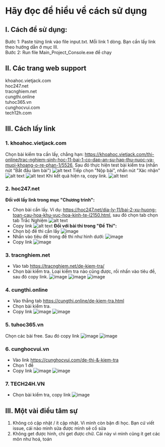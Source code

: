 # Hãy đọc để hiểu về cách sử dụng

## I. Cách để sử dụng:
Bước 1: Paste từng link vào file input.txt. Mỗi link 1 dòng. Bạn cần lấy link theo hướng dẫn ở mục III.<br />
Bước 2: Run file Main_Project_Console.exe để chạy

## II. Các trang web support
khoahoc.vietjack.com<br />
hoc247.net<br />
tracnghiem.net<br />
cungthi.online<br />
tuhoc365.vn<br />
cunghocvui.com<br />
tech12h.com<br />

## III. Cách lấy link
### 1. khoahoc.vietjack.com
Chọn bài kiểm tra cần lấy, chẳng hạn: https://khoahoc.vietjack.com/thi-online/trac-nghiem-sinh-hoc-11-bai-1-co-dap-an-su-hap-thu-nuoc-va-muoi-khoang-o-re-phan-1/5526, Sau đó thực hiện test bài kiểm tra (nhấn nút "Bắt đầu làm bài")
![alt text](https://user-images.githubusercontent.com/65013334/184108903-c3e526ec-6502-479e-bd5f-73ba9f17907c.png)
Tiếp chọn "Nộp bài", nhấn nút "Xác nhận"
![alt text](https://user-images.githubusercontent.com/65013334/184108952-e2626d4a-26cd-4825-89d3-10a0ad56d1c4.png)
![alt text](https://user-images.githubusercontent.com/65013334/184108991-7e61fa95-ceea-46aa-8416-19fdeb83a065.png)
Khi kết quả hiện ra, copy link. 
![alt text](https://user-images.githubusercontent.com/65013334/184109073-f58d6a16-9aec-4204-9244-1ebedfb9c96c.png)

### 2. hoc247.net
**Đối với lấy link trong mục "Chương trình":**
- Chọn bài cần lấy. Ví dụ: https://hoc247.net/dia-ly-11/bai-2-xu-huong-toan-cau-hoa-khu-vuc-hoa-kinh-te-l2150.html, sau đó chọn tab chọn tab Trắc Nghiệm
![alt text](https://user-images.githubusercontent.com/65013334/184109604-954668c1-2aae-4b7f-a43b-b19d6f15d748.png)
- Copy link
![alt text](https://user-images.githubusercontent.com/65013334/184109649-7259abbd-2bcd-4281-9c75-acd71597e3f0.png)
**Đối với bài thi trong "Đề Thi":**
- Chọn bộ đề thi cần lấy
![image](https://user-images.githubusercontent.com/65013334/184109862-ce054f1f-5d8c-43f9-8962-492a9293f140.png)
- Nhấn vào tiêu đề trong đề thi như hình dưới:
![image](https://user-images.githubusercontent.com/65013334/184109904-3ec6591b-c9a9-4246-bbf3-d3177c60e3b9.png)
- Copy link 
![image](https://user-images.githubusercontent.com/65013334/184109989-4aac15e5-53ed-421d-b81e-49b7b6d82729.png)

### 3. tracnghiem.net
- Vào tab https://tracnghiem.net/de-kiem-tra/
- Chọn bài kiểm tra. Loại kiểm tra nào cũng được, rồi nhấn vào tiêu đề, sau đó copy link.
![image](https://user-images.githubusercontent.com/65013334/184110866-74e90a10-f419-41d8-9b83-9004b05708db.png)
![image](https://user-images.githubusercontent.com/65013334/184110935-a36316ba-8975-4a67-b505-4e8b748a0b92.png)
![image](https://user-images.githubusercontent.com/65013334/184110996-8c607e51-4247-4038-8826-ea3f6108b85d.png)

### 4. cungthi.online
- Vào thẳng tab https://cungthi.online/de-kiem-tra.html
- Chọn bài kiểm tra. 
- Copy link
![image](https://user-images.githubusercontent.com/65013334/184111242-2ce12524-5500-449e-8c05-0eaf738e1263.png)
![image](https://user-images.githubusercontent.com/65013334/184111292-30f9278d-1111-4a59-a467-565226e043af.png)

### 5. tuhoc365.vn
Chọn các bài free. Sau đó copy link
![image](https://user-images.githubusercontent.com/65013334/184111459-8404d617-255a-463e-ad77-d0c637fcf78e.png)
![image](https://user-images.githubusercontent.com/65013334/184111518-b4b7c3e8-2b71-4af3-8b44-53ca18451d7d.png)

### 6. cunghocvui.vn
- Vào link https://cunghocvui.com/de-thi-&-kiem-tra
- Chọn 1 đề
- Copy link
![image](https://user-images.githubusercontent.com/65013334/184111690-d2bf51bc-585d-447e-958e-cd6b40e90391.png)
![image](https://user-images.githubusercontent.com/65013334/184111766-696bba30-2c95-47e9-8a65-625edce0ff4d.png)

### 7. TECH24H.VN
- Chọn bài kiểm tra, copy link
![image](https://user-images.githubusercontent.com/65013334/184111859-c4e9c98f-0143-459e-84e7-c1fa6fadccb5.png)

## III. Một vài điều tâm sự
1. Không có cập nhật / ít cập nhật. Vì mình còn bận đi học. Bạn cứ viết issue, cái nào mình sửa được mình sẽ cố sửa
2. Không get được hình, chỉ get được chữ. Cái này vì mình cũng ít get các môn như hoá, toán

